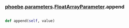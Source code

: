 ### [phoebe](phoebe.md).[parameters](phoebe.parameters.md).[FloatArrayParameter](phoebe.parameters.FloatArrayParameter.md).append

```py

def append(self, value)

```



        

